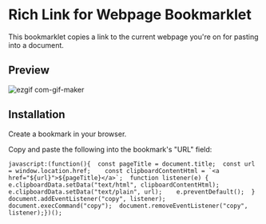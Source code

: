 # Rich Link for Webpage Bookmarklet

This bookmarklet copies a link to the current webpage you're on for pasting into a document.

## Preview

![ezgif com-gif-maker](https://user-images.githubusercontent.com/1087646/191337703-46b78d8b-1183-4527-908d-43800f1d601c.gif)

## Installation

Create a bookmark in your browser.

Copy and paste the following into the bookmark's "URL" field:

```
javascript:(function(){  const pageTitle = document.title;  const url = window.location.href;    const clipboardContentHtml = `<a href="${url}">${pageTitle}</a>`;  function listener(e) {    e.clipboardData.setData("text/html", clipboardContentHtml);    e.clipboardData.setData("text/plain", url);    e.preventDefault();  }  document.addEventListener("copy", listener);  document.execCommand("copy");  document.removeEventListener("copy", listener);})();
```
